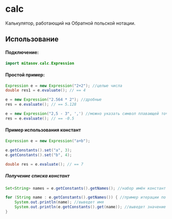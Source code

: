 # calc
Калькулятор, работающий на Обратной польской нотации.

## Использование
#### Подключение:
```java
import mitasov.calc.Expression
```
#### Простой пример:

```java
Expression e = new Expression("2+2"); //целые числа
double res1 = e.evaluate(); // == 4

e = new Expression("2.564 * 2"); //дробные
res = e.evaluate(); // == 5.128

e = new Expression("2,5 - 3", ',') //можно указать символ плавающей точки
res = e.evaluate(); // == -0.5
```

#### Пример использования констант

```java
Expression e = new Expression("a+b");

e.getConstants().set("a", 3);
e.getConstants().set("b", 4);

double res = e.evaluate(); // == 7
```

##### Получение списка констант

```java
Set<String> names = e.getConstants().getNames(); //набор имён констант из выражения

for (String name : e.getConstants().getNames()) { //пример итерации по именам
    System.out.println(name); //выведет имя
    System.out.println(e.getConstants().get(name)); //выведет значение
}
```
